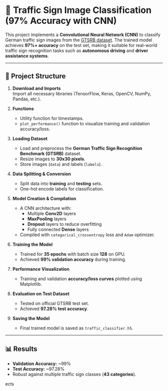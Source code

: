 # 🚦 Traffic Sign Image Classification (97% Accuracy with CNN)

This project implements a **Convolutional Neural Network (CNN)** to classify German traffic sign images from the [GTSRB dataset](https://benchmark.ini.rub.de/gtsrb_news.html). The trained model achieves **97%+ accuracy** on the test set, making it suitable for real-world traffic sign recognition tasks such as **autonomous driving** and **driver assistance systems**.

---

## 📂 Project Structure

1. **Download and Imports**  
   Import all necessary libraries (TensorFlow, Keras, OpenCV, NumPy, Pandas, etc.).

2. **Functions**  
   - Utility function for timestamps.  
   - `plot_performance()` function to visualize training and validation accuracy/loss.

3. **Loading Dataset**  
   - Load and preprocess the **German Traffic Sign Recognition Benchmark (GTSRB)** dataset.  
   - Resize images to **30x30 pixels**.  
   - Store images (`data`) and labels (`labels`).

4. **Data Splitting & Conversion**  
   - Split data into **training** and **testing** sets.  
   - One-hot encode labels for classification.

5. **Model Creation & Compilation**  
   - A CNN architecture with:  
     - Multiple **Conv2D** layers  
     - **MaxPooling** layers  
     - **Dropout** layers to reduce overfitting  
     - Fully connected **Dense** layers  
   - Compiled with `categorical_crossentropy` loss and `Adam` optimizer.

6. **Training the Model**  
   - Trained for **35 epochs** with batch size **128** on GPU.  
   - Achieved **99% validation accuracy** during training.

7. **Performance Visualization**  
   - Training and validation **accuracy/loss curves** plotted using Matplotlib.

8. **Evaluation on Test Dataset**  
   - Tested on official GTSRB test set.  
   - Achieved **97.28% test accuracy**.

9. **Saving the Model**  
   - Final trained model is saved as `traffic_classifier.h5`.

---

## 📊 Results

- **Validation Accuracy:** ~99%  
- **Test Accuracy:** ~97.28%  
- Robust against multiple traffic sign classes (**43 categories**).


ects
